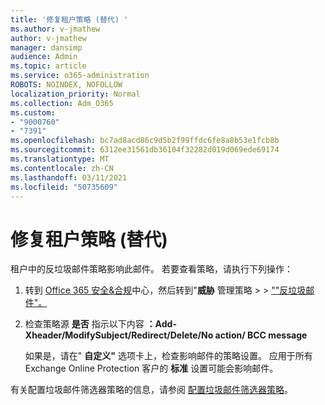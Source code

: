 ```yaml
---
title: '修复租户策略 (替代) '
ms.author: v-jmathew
author: v-jmathew
manager: dansimp
audience: Admin
ms.topic: article
ms.service: o365-administration
ROBOTS: NOINDEX, NOFOLLOW
localization_priority: Normal
ms.collection: Adm_O365
ms.custom:
- "9000760"
- "7391"
ms.openlocfilehash: bc7ad8acd86c9d5b2f99ffdc6fe8a8b53e1fcb8b
ms.sourcegitcommit: 6312ee31561db36104f32282d019d069ede69174
ms.translationtype: MT
ms.contentlocale: zh-CN
ms.lasthandoff: 03/11/2021
ms.locfileid: "50735609"
---
```

# <a name="fix-tenant-policy-action-override"></a>修复租户策略 (替代) 

租户中的反垃圾邮件策略影响此邮件。 若要查看策略，请执行下列操作：

1. 转到 [Office 365 安全&合规](https://go.microsoft.com/fwlink/p/?linkid=2077143)中心，然后转到"**威胁** 管理策略  >    >  [""反垃圾邮件"。](https://go.microsoft.com/fwlink/?linkid=2101518)
2. 检查策略源 **是否** 指示以下内容  **：Add-Xheader/ModifySubject/Redirect/Delete/No action/ BCC message**

    如果是，请在" **自定义"** 选项卡上，检查影响邮件的策略设置。 应用于所有 Exchange Online Protection 客户的 **标准** 设置可能会影响邮件。

有关配置垃圾邮件筛选器策略的信息，请参阅 [配置垃圾邮件筛选器策略](https://go.microsoft.com/fwlink/?linkid=2101431)。
